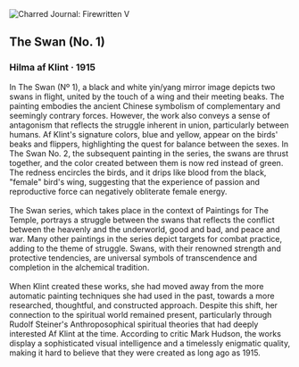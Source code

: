 <div class="artwork-of-the-day">
  <div class="container">
    <div class="img-wrapper">
      <img
        src="https://uploads7.wikiart.org/images/hilma-af-klint/the-swan-no-17-1915(1).jpg"
        alt="Charred Journal: Firewritten V" />
    </div>
    <div class="artwork-detail">
      <div class="artwork-origin"> 
        <h2 class="artwork-name">The Swan (No. 1)</h2>
        <h3 class="artist">
          Hilma af Klint
                    ·  1915
        </h3>
      </div>
      <p class="description">
        <span class="artwork-description-text ng-binding" ng-bind-html="viewModel.ArtworkOfTheDay.Description | unsafe">In The Swan (Nº 1), a black and white yin/yang mirror image depicts two swans in flight, united by the touch of a wing and their meeting beaks. The painting embodies the ancient Chinese symbolism of complementary and seemingly contrary forces. However, the work also conveys a sense of antagonism that reflects the struggle inherent in union, particularly between humans. Af Klint's signature colors, blue and yellow, appear on the birds' beaks and flippers, highlighting the quest for balance between the sexes. In The Swan No. 2, the subsequent painting in the series, the swans are thrust together, and the color created between them is now red instead of green. The redness encircles the birds, and it drips like blood from the black, "female" bird's wing, suggesting that the experience of passion and reproductive force can negatively obliterate female energy.<br><br>The Swan series, which takes place in the context of Paintings for The Temple, portrays a struggle between the swans that reflects the conflict between the heavenly and the underworld, good and bad, and peace and war. Many other paintings in the series depict targets for combat practice, adding to the theme of struggle. Swans, with their renowned strength and protective tendencies, are universal symbols of transcendence and completion in the alchemical tradition.<br><br>When Klint created these works, she had moved away from the more automatic painting techniques she had used in the past, towards a more researched, thoughtful, and constructed approach. Despite this shift, her connection to the spiritual world remained present, particularly through Rudolf Steiner's Anthroposophical spiritual theories that had deeply interested Af Klint at the time. According to critic Mark Hudson, the works display a sophisticated visual intelligence and a timelessly enigmatic quality, making it hard to believe that they were created as long ago as 1915.</span>
                        <div class="text-shadow-container" ng-show="showShadow" style=""></div>
      </p>
    </div>
  </div>

</div>
